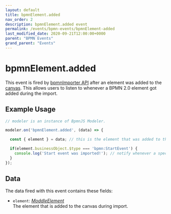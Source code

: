 ```yaml
---
layout: default
title: bpmnElement.added
nav_order: 2
description: bpmnElement.added event
permalink: /events/bpmn-events/bpmnElement-added
last_modified_date: 2020-09-21T12:00:00+0000
parent: "BPMN Events"
grand_parent: "Events"
---
```


# bpmnElement.added

This event is fired by [bpmnImporter API](/modules/bpmn-modules/bpmn-importer) after an element was added to the [canvas](/modules/common-modules/canvas). This allows users to listen to whenever a BPMN 2.0 element got added during the import.

## Example Usage

```javascript
// modeler is an instance of BpmnJS Modeler.

modeler.on('bpmnElement.added', (data) => {

  const { element } = data; // this is the element that was added to the canvas

  if(element.businessObject.$type === 'bpmn:StartEvent') {
    console.log('Start event was imported!'); // notify whenever a specific element was imported
  }
});
```

## Data

The data fired with this event contains these fields:

* `element`: _[ModdleElement](#)_ <br>
The element that is added to the canvas during import.
